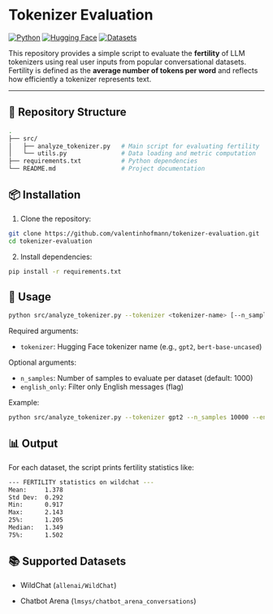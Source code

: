# Tokenizer Evaluation

[![Python](https://img.shields.io/badge/Python-3.10+-blue.svg)](https://www.python.org/)
[![Hugging Face](https://img.shields.io/badge/HuggingFace-Transformers-orange.svg)](https://huggingface.co/transformers/)
[![Datasets](https://img.shields.io/badge/Datasets-HuggingFace-blueviolet.svg)](https://huggingface.co/datasets)

This repository provides a simple script to evaluate the **fertility** of LLM tokenizers using real user inputs from popular conversational datasets. 
Fertility is defined as the **average number of tokens per word** and reflects how efficiently a tokenizer represents text.

---

## 📂 Repository Structure

```bash
.
├── src/
│   ├── analyze_tokenizer.py   # Main script for evaluating fertility
│   └── utils.py               # Data loading and metric computation
├── requirements.txt           # Python dependencies
└── README.md                  # Project documentation
```

## 📦 Installation

1. Clone the repository:
```bash
git clone https://github.com/valentinhofmann/tokenizer-evaluation.git
cd tokenizer-evaluation
```

2. Install dependencies:

```bash
pip install -r requirements.txt
```

## 🚀 Usage

```bash
python src/analyze_tokenizer.py --tokenizer <tokenizer-name> [--n_samples N] [--english_only]
```

Required arguments:
- `tokenizer`: Hugging Face tokenizer name (e.g., `gpt2`, `bert-base-uncased`)

Optional arguments:
- `n_samples`: Number of samples to evaluate per dataset (default: 1000)
- `english_only`: Filter only English messages (flag)

Example:

```bash
python src/analyze_tokenizer.py --tokenizer gpt2 --n_samples 10000 --english_only
```

## 📊 Output

For each dataset, the script prints fertility statistics like:

```bash
--- FERTILITY statistics on wildchat ---
Mean:     1.378
Std Dev:  0.292
Min:      0.917
Max:      2.143
25%:      1.205
Median:   1.349
75%:      1.502
```

## 📚 Supported Datasets

- WildChat (`allenai/WildChat`)

- Chatbot Arena (`lmsys/chatbot_arena_conversations`)
